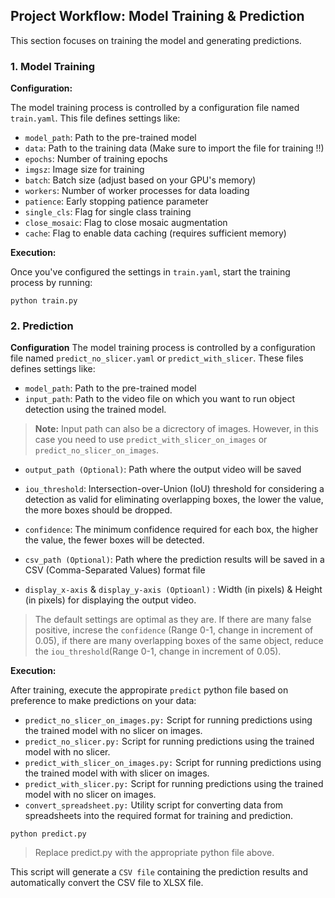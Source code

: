 ## Project Workflow: Model Training & Prediction

This section focuses on training the model and generating predictions.


### 1. Model Training

**Configuration:**

The model training process is controlled by a configuration file named `train.yaml`. This file defines settings like:

* `model_path`: Path to the pre-trained model
* `data`: Path to the training data (Make sure to import the file for training !!)
* `epochs`: Number of training epochs
* `imgsz`: Image size for training
* `batch`: Batch size (adjust based on your GPU's memory)
* `workers`: Number of worker processes for data loading
* `patience`: Early stopping patience parameter
* `single_cls`: Flag for single class training
* `close_mosaic`: Flag to close mosaic augmentation
* `cache`: Flag to enable data caching (requires sufficient memory)


**Execution:**

Once you've configured the settings in `train.yaml`, start the training process by running:

```
python train.py
```


### 2. Prediction

**Configuration**
The model training process is controlled by a configuration file named `predict_no_slicer.yaml` or  `predict_with_slicer`. These files defines settings like:

* `model_path`: Path to the pre-trained model
* `input_path`: Path to the video file on which you want to run object detection using the trained model.
> **Note:** Input path can also be a dicrectory of images. However, in this case you need to use `predict_with_slicer_on_images` or `predict_no_slicer_on_images`.
* `output_path (Optional)`: Path where the output video will be saved
* `iou_threshold`: Intersection-over-Union (IoU) threshold for considering a detection as valid for eliminating overlapping boxes, the lower the value, the more boxes should be dropped.

* `confidence`: The minimum confidence required for each box, the higher the value, the fewer boxes will be detected.
* `csv_path (Optional)`: Path where the prediction results will be saved in a CSV (Comma-Separated Values) format file
* `display_x-axis` & `display_y-axis (Optioanl)` : Width (in pixels) & Height (in pixels) for displaying the output video.

> The default settings are optimal as they are. If there are many false positive, increse the `confidence` (Range 0-1, change in increment of 0.05), if there are many overlapping boxes of the same object, reduce the `iou_threshold`(Range 0-1, change in increment of 0.05).

**Execution:**

After training, execute the appropirate `predict` python file based on preference  to make predictions on your data:

* `predict_no_slicer_on_images.py:` Script for running predictions using the trained model with no slicer on images.
* `predict_no_slicer.py:` Script for running predictions using the trained model with no slicer.
* `predict_with_slicer_on_images.py:` Script for running predictions using the trained model with with slicer on images.
* `predict_with_slicer.py:` Script for running predictions using the trained model with no slicer on images.
* `convert_spreadsheet.py:` Utility script for converting data from spreadsheets into the required format for training and prediction.

```
python predict.py
```

> Replace predict.py with the appropriate python file above.

This script will generate a `CSV file` containing the prediction results and automatically convert the CSV file to XLSX file.
